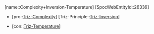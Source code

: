 ﻿---
type: TrizContradiction
aliases:
- Complexity+Inversion-Temperature
license: CC BY-SA 4.0
copyright: https://github.com/SpocWeb
IsDeleted: false
IsReadOnly: false
Confidential: public
tags: 
- Triz/Contradiction
---
[name::Complexity+Inversion-Temperature]
[SpocWebEntityId::26339]
+ [pro::[Triz-Complexity](tech/Triz/Parameter/Triz-Complexity.md)]
[Triz-Principle::[Triz-Inversion](tech/Triz/Principle/Triz-Inversion.md)]
- [con::[Triz-Temperature](tech/Triz/Parameter/Triz-Temperature.md)]

